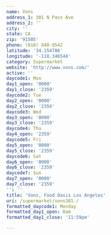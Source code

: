 ```yaml
---
name: Vons
address_1: 301 N Pass Ave
address_2: ''
city: ''
state: CA
zip: '91505'
phone: (818) 848-9542
latitude: '34.154786'
longitude: '-118.346548'
category: Supermarket
website: 'http://www.vons.com/'
active: ''
daycode1: Mon
day1_open: '0000'
day1_close: '2359'
daycode2: Tue
day2_open: '0000'
day2_close: '2359'
daycode3: Wed
day3_open: '0000'
day3_close: '2359'
daycode4: Thu
day4_open: '2359'
daycode5: Fri
day5_open: '0000'
day5_close: '2359'
daycode6: Sat
day6_open: '0000'
day6_close: '2359'
daycode7: Sun
day7_open: '0000'
day7_close: '2359'
'': ''
title: 'Vons, Food Oasis Los Angeles'
uri: /supermarket/vons301-/
formatted_daycode1: Monday
formatted_day1_open: 0am
formatted_day1_close: '11:59pm'

---
```

